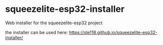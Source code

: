 # squeezelite-esp32-installer
Web installer for the squeezelite-esp32 project

the installer can be used here:
https://sle118.github.io/squeezelite-esp32-installer/
